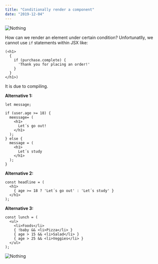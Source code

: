 ```yaml
---
title: "Conditionally render a component"
date: "2019-12-04"
---
```


![Nothing](https://i.imgur.com/BRbkVil.jpg "Photo by Aleksandar Pasaric from Pexels")

How can we render an element under certain condition? Unfortunatlly, we cannot use <code>if</code> statements within JSX like:
```
(<h1>
  {
    if (purchase.complete) {
      'Thank you for placing an order!'
    }
  }
</h1>)
```
It is due to compiling.

**Alternative 1:**
```
let message;

if (user.age >= 18) {
  meessage= (
    <h1>
      Let´s go out!
    </h1>
  );
} else {
  message = (
    <h1>
      Let´s study
    </h1>
  );
}
```

**Alternative 2:**
```
const headline = (
  <h1>
    { age >= 18 ? 'Let´s go out' : 'Let´s study' }
  </h1>
);
```

**Alternative 3:**
```
const lunch = (
  <ul>
    <li>Foods</li>
    { !baby && <li>Pizza</li> }
    { age > 15 && <li>Salad</li> }
    { age > 25 && <li>Veggies</li> }
  </ul>
);

```

![Nothing](https://i.imgur.com/4YCrCOR.jpg "Photo by Mudassir Ali from Pexels")